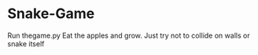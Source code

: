 # Snake-Game
Run thegame.py
Eat the apples and grow. Just try not to collide on walls or snake itself
